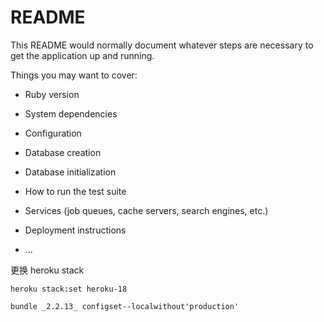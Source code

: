 # README

This README would normally document whatever steps are necessary to get the
application up and running.

Things you may want to cover:

* Ruby version

* System dependencies

* Configuration

* Database creation

* Database initialization

* How to run the test suite

* Services (job queues, cache servers, search engines, etc.)

* Deployment instructions

* ...

更换 heroku stack

```
heroku stack:set heroku-18
```

```
bundle _2.2.13_ configset--localwithout'production'
```